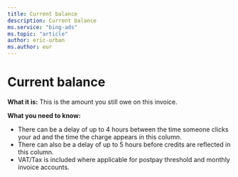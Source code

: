 ```yaml
---
title: Current balance
description: Current balance
ms.service: "bing-ads"
ms.topic: "article"
author: eric-urban
ms.author: eur
---
```


# Current balance

**What it is:**  This is the amount you still owe on this invoice.

**What you need to know:**
- There can be a delay of up to 4 hours between the time someone clicks your ad and the time the charge appears in this column.
- There can also be a delay of up to 5 hours before credits are reflected in this column.
- VAT/Tax is included where applicable for postpay threshold and monthly invoice accounts.



